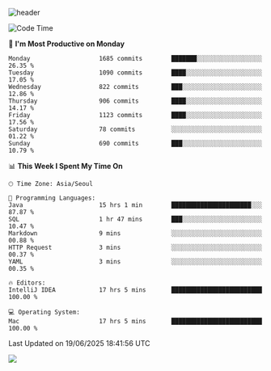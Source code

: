 ![header](https://capsule-render.vercel.app/api?type=Egg&color=timeAuto&height=300&section=header&text=PoPo&fontSize=90&animation=fadeIn)

  <!--START_SECTION:waka-->
![Code Time](http://img.shields.io/badge/Code%20Time-2%2C773%20hrs%2034%20mins-blue)

📅 **I'm Most Productive on Monday** 

```text
Monday                   1685 commits        ███████░░░░░░░░░░░░░░░░░░   26.35 % 
Tuesday                  1090 commits        ████░░░░░░░░░░░░░░░░░░░░░   17.05 % 
Wednesday                822 commits         ███░░░░░░░░░░░░░░░░░░░░░░   12.86 % 
Thursday                 906 commits         ████░░░░░░░░░░░░░░░░░░░░░   14.17 % 
Friday                   1123 commits        ████░░░░░░░░░░░░░░░░░░░░░   17.56 % 
Saturday                 78 commits          ░░░░░░░░░░░░░░░░░░░░░░░░░   01.22 % 
Sunday                   690 commits         ███░░░░░░░░░░░░░░░░░░░░░░   10.79 % 
```


📊 **This Week I Spent My Time On** 

```text
🕑︎ Time Zone: Asia/Seoul

💬 Programming Languages: 
Java                     15 hrs 1 min        ██████████████████████░░░   87.87 % 
SQL                      1 hr 47 mins        ███░░░░░░░░░░░░░░░░░░░░░░   10.47 % 
Markdown                 9 mins              ░░░░░░░░░░░░░░░░░░░░░░░░░   00.88 % 
HTTP Request             3 mins              ░░░░░░░░░░░░░░░░░░░░░░░░░   00.37 % 
YAML                     3 mins              ░░░░░░░░░░░░░░░░░░░░░░░░░   00.35 % 

🔥 Editors: 
IntelliJ IDEA            17 hrs 5 mins       █████████████████████████   100.00 % 

💻 Operating System: 
Mac                      17 hrs 5 mins       █████████████████████████   100.00 % 
```


 Last Updated on 19/06/2025 18:41:56 UTC
<!--END_SECTION:waka-->



<img src="https://capsule-render.vercel.app/api?type=Egg&color=timeAuto&height=300&section=footer&text=PoPo&fontSize=90&animation=fadeIn&reversal=true" />
